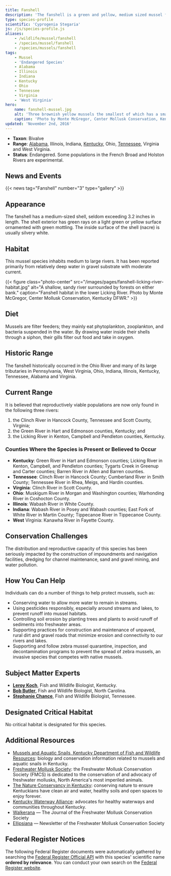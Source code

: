 ```yaml
---
title: Fanshell
description: 'The fanshell is a green and yellow, medium sized mussel found in various rivers in Alabama, Illinois, Indiana, Kentucky, Ohio, Tennessee, Virginia and West Virginia. It is protected as an endangered species.'
type: species-profile
scientific: 'Cyprogenia Stegaria'
js: /js/species-profile.js
aliases:
    - /wildlife/mussel/fanshell
    - /species/mussel/fanshell
    - /species/mussels/fanshell
tags:
    - Mussel
    - 'Endangered Species'
    - Alabama
    - Illinois
    - Indiana
    - Kentucky
    - Ohio
    - Tennessee
    - Virginia
    - 'West Virginia'
hero:
    name: fanshell-mussel.jpg
    alt: 'Three brownish yellow mussels the smallest of which has a small white protrusion which the mussel uses to attach to a rock.'
    caption: 'Photo by Monte McGregor, Center Mollusk Conservation, Kentucky DFWR.'
updated: 'November 2nd, 2016'
---
```


- **Taxon**: Bivalve
- **Range**: [Alabama](/alabama), Illinois, Indiana, [Kentucky](/kentucky), Ohio, [Tennessee](/tennessee), Virginia and West Virginia.
- **Status**: Endangered. Some populations in the French Broad and Holston Rivers are experimental.

## News and Events
{{< news tag="Fanshell" number="3" type="gallery" >}}

## Appearance

The fanshell has a medium-sized shell, seldom exceeding 3.2 inches in length. The shell exterior has green rays on a light green or yellow surface ornamented with green mottling. The inside surface of the shell (nacre) is usually silvery white.

## Habitat

This mussel species inhabits medium to large rivers. It has been reported primarily from relatively deep water in gravel substrate with moderate current.

{{< figure class="photo-center" src="/images/pages/fanshell-licking-river-habitat.jpg" alt="A shallow, sandy river surrounded by forests on either bank." caption="Fanshell habitat in the lower Licking River. Photo by Monte McGregor, Center Mollusk Conservation, Kentucky DFWR." >}}

## Diet

Mussels are filter feeders; they mainly eat phytoplankton, zooplankton, and bacteria suspended in the water. By drawing water inside their shells through a siphon, their gills filter out food and take in oxygen.

## Historic Range

The fanshell historically occurred in the Ohio River and many of its large tributaries in Pennsylvania, West Virginia, Ohio, Indiana, Illinois, Kentucky, Tennessee, Alabama and Virginia.

## Current Range

It is believed that reproductively viable populations are now only found in the following three rivers:

  1. the Clinch River in Hancock County, Tennessee and Scott County, Virginia;
  2. the Green River in Hart and Edmonson counties, Kentucky; and
  3. the Licking River in Kenton, Campbell and Pendleton counties, Kentucky.

### Counties Where the Species is Present or Believed to Occur

 - **Kentucky**: Green River in Hart and Edmonson counties; Licking River in Kenton, Campbell, and Pendleton counties; Tygarts Creek in Greenup and Carter counties; Barren River in Allen and Barren counties.
 - **Tennessee**: Clinch River in Hancock County; Cumberland River in Smith County; Tennessee River in Rhea, Meigs, and Hardin counties.
 - **Virginia**: Clinch River in Scott County.
 - **Ohio**: Muskigum River in Morgan and Washington counties; Warhonding River in Coshocton County.
 - **Illinois**: Wabash River in White County.
 - **Indiana**: Wabash River in Posey and Wabash counties; East Fork of White River in Martin County; Tippecanoe River in Tippecanoe County.
 - **West** Virginia: Kanawha River in Fayette County.

## Conservation Challenges

The distribution and reproductive capacity of this species has been seriously impacted by the construction of impoundments and navigation facilities, dredging for channel maintenance, sand and gravel mining, and water pollution.

## How You Can Help

Individuals can do a number of things to help protect mussels, such as:

- Conserving water to allow more water to remain in streams.
- Using pesticides responsibly, especially around streams and lakes, to prevent runoff into mussel habitats.
- Controlling soil erosion by planting trees and plants to avoid runoff of sediments into freshwater areas.
- Supporting practices for construction and maintenance of unpaved, rural dirt and gravel roads that minimize erosion and connectivity to our rivers and lakes.
- Supporting and follow zebra mussel quarantine, inspection, and decontamination programs to prevent the spread of zebra mussels, an invasive species that competes with native mussels.

## Subject Matter Experts

 - **[Leroy Koch](mailto:leroy_koch@fws.gov?subject=Fanshell)**, Fish and Wildlife Biologist, Kentucky.
 - **[Bob Butler](mailto:bob_butler@fws.gov?subject=Fanshell)**, Fish and Wildlife Biologist, North Carolina.
 - **[Stephanie Chance](mailto:stephanie_chance@fws.gov?subject=Fanshell)**, Fish and Wildlife Biologist, Tennessee.

## Designated Critical Habitat
No critical habitat is designated for this species.

## Additional Resources
- [Mussels and Aquatic Snails, Kentucky Department of Fish and Wildlife Resources](http://fw.ky.gov/Wildlife/Pages/Freshwater-Mussels-and-Aquatic-Snails.aspx): biology and conservation information related to mussels and aquatic snails in Kentucky.
- [Freshwater Mollusk Society](http://molluskconservation.org/): the Freshwater Mollusk Conservation Society (FMCS) is dedicated to the conservation of and advocacy of freshwater mollusks, North America's most imperiled animals.
- [The Nature Conservancy in Kentucky](http://www.nature.org/ourinitiatives/regions/northamerica/unitedstates/kentucky/): conserving nature to ensure Kentuckians have clean air and water, healthy soils and open spaces to enjoy forever.
- [Kentucky Waterway Alliance](http://kwalliance.org/): advocates for healthy waterways and communities throughout Kentucky.
- [Walkerana](http://molluskconservation.org/Walkerana_BackIssues.html) — The Journal of the Freshwater Mollusk Conservation Society
- [Ellipsiana](http://molluskconservation.org/Ellipsaria-archive.html) — Newsletter of the Freshwater Mollusk Conservation Society

## Federal Register Notices

The following Federal Register documents were automatically gathered by searching the [Federal Register Official API](https://www.federalregister.gov/blog/learn/developers) with this species' scientific name **ordered by relevance**. You can conduct your own search on the [Federal Register website](https://www.federalregister.gov/articles/search).

